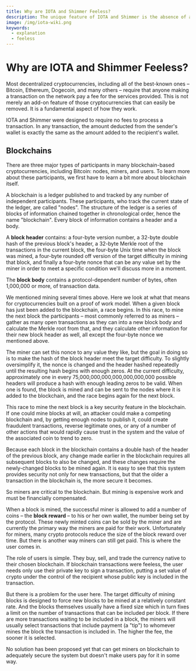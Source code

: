 ```yaml
---
title: Why are IOTA and Shimmer Feeless?
description: The unique feature of IOTA and Shimmer is the absence of any Fee's in the protocol. 
image: /img/iota-wiki.png
keywords:
  - explanation
  - feeless
---
```


# Why are IOTA and Shimmer Feeless?

Most decentralized cryptocurrencies, including all of the best-known ones – Bitcoin, Ethereum, Dogecoin, and many others – require that anyone making a transaction on the network pay a fee for the services provided. This is not merely an add-on feature of those cryptocurrencies that can easily be removed. It is a fundamental aspect of how they work.

IOTA and Shimmer were designed to require no fees to process a transaction. In any transaction, the amount deducted from the sender's wallet is exactly the same as the amount added to the recipient's wallet.

## Blockchains

There are three major types of participants in many blockchain-based cryptocurrencies, including Bitcoin: nodes, miners, and users. To learn more about these participants, we first have to learn a bit more about blockchain itself.

A blockchain is a ledger published to and tracked by any number of independent participants. These participants, who track the current state of the ledger, are called "nodes". The structure of the ledger is a series of blocks of information chained together in chronological order, hence the name "blockchain". Every block of information contains a header and a body.

A **block header** contains: a four-byte version number, a 32-byte double hash of the previous block's header, a 32-byte Merkle root of the transactions in the current block, the four-byte Unix time when the block was mined, a four-byte rounded off version of the target difficulty in mining that block, and finally a four-byte nonce that can be any value set by the miner in order to meet a specific condition we'll discuss more in a moment.

The **block body** contains a protocol-dependent number of bytes, often 1,000,000 or more, of transaction data.

We mentioned mining several times above. Here we look at what that means for cryptocurrencies built on a proof of work model. When a given block has just been added to the blockchain, a race begins. In this race, to mine the next block the participants – most commonly referred to as miners – gather as many open transactions as they can into a new block body and calculate the Merkle root from that, and they calculate other information for their new block header as well, all except the four-byte nonce we mentioned above.

The miner can set this nonce to any value they like, but the goal in doing so is to make the hash of the block header meet the target difficulty. To slightly oversimplify it, the nonce is changed and the header hashed repeatedly until the resulting hash begins with enough zeros. At the current difficulty, approximately one in every 75,000,000,000,000,000,000,000 possible headers will produce a hash with enough leading zeros to be valid. When one is found, the block is mined and can be sent to the nodes where it is added to the blockchain, and the race begins again for the next block.

This race to mine the next block is a key security feature in the blockchain. If one could mine blocks at will, an attacker could make a competing blockchain and, by getting enough nodes to publish it, could create fraudulent transactions, reverse legitimate ones, or any of a number of other actions that would rapidly cause trust in the system and the value of the associated coin to trend to zero.

Because each block in the blockchain contains a double hash of the header of the previous block, any change made earlier in the blockchain requires all subsequent blocks to also be changed, and these changes require the newly-changed blocks to be mined again. It is easy to see that this system provides security not only for new transactions, but that the older a transaction in the blockchain is, the more secure it becomes.

So miners are critical to the blockchain. But mining is expensive work and must be financially compensated.

When a block is mined, the successful miner is allowed to add a number of coins – the **block reward** – to his or her own wallet, the number being set by the protocol. These newly minted coins can be sold by the miner and are currently the primary way the miners are paid for their work. Unfortunately for miners, many crypto protocols reduce the size of the block reward over time. But there is another way miners can still get paid. This is where the user comes in.

The role of users is simple. They buy, sell, and trade the currency native to their chosen blockchain. If blockchain transactions were feeless, the user needs only use their private key to sign a transaction, putting a set value of crypto under the control of the recipient whose public key is included in the transaction.

But there is a problem for the user here. The target difficulty of mining blocks is designed to force new blocks to be mined at a relatively constant rate. And the blocks themselves usually have a fixed size which in turn fixes a limit on the number of transactions that can be included per block. If there are more transactions waiting to be included in a block, the miners will usually select transactions that include payment (a "tip") to whomever mines the block the transaction is included in. The higher the fee, the sooner it is selected.

No solution has been proposed yet that can get miners on blockchain to adequately secure the system but doesn't make users pay for it in some way.

